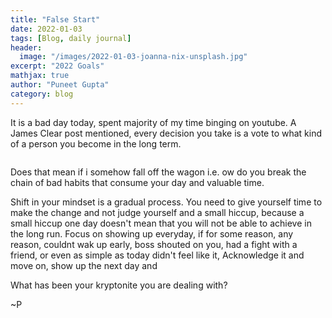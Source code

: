 ```yaml
---
title: "False Start"
date: 2022-01-03
tags: [Blog, daily journal]
header:
  image: "/images/2022-01-03-joanna-nix-unsplash.jpg"
excerpt: "2022 Goals"
mathjax: true
author: "Puneet Gupta"
category: blog
---
```


It is a bad day today, spent majority of my time binging on youtube. A James Clear post mentioned, every decision you take is a vote to what kind of a person you become in the long term.

<image of the James clear post>

Does that mean if i somehow fall off the wagon i.e. ow do you break the chain of bad habits that consume your day and valuable time.

Shift in your mindset is a gradual process. You need to give yourself time to make the change and not judge yourself and a small hiccup, because a small hiccup one day doesn't mean that you will not be able to achieve in the long run. Focus on showing up everyday, if for some reason, any reason, couldnt wak up early, boss shouted on you, had a fight with a friend, or even as simple as today didn't feel like it, Acknowledge it and move on, show up the next day and  

What has been your kryptonite you are dealing with?

~P
